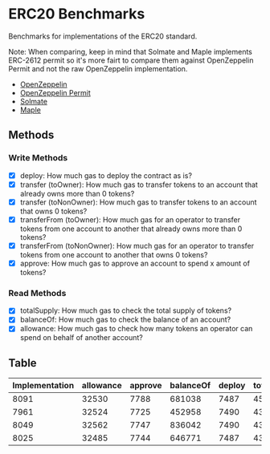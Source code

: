 # ERC20 Benchmarks

Benchmarks for implementations of the ERC20 standard.

Note: When comparing, keep in mind that Solmate and Maple implements ERC-2612 permit so it's more fairt to compare them against OpenZeppelin Permit and not the raw OpenZeppelin implementation.

- [OpenZeppelin](https://github.com/OpenZeppelin/openzeppelin-contracts)
- [OpenZeppelin Permit](https://github.com/OpenZeppelin/openzeppelin-contracts)
- [Solmate](https://github.com/rari-capital/solmate)
- [Maple](https://github.com/maple-labs/erc20)

## Methods

### Write Methods
- [x] deploy: How much gas to deploy the contract as is?
- [x] transfer (toOwner): How much gas to transfer tokens to an account that already owns more than 0 tokens?
- [x] transfer (toNonOwner): How much gas to transfer tokens to an account that owns 0 tokens?
- [x] transferFrom (toOwner): How much gas for an operator to transfer tokens from one account to another that already owns more than 0 tokens?
- [x] transferFrom (toNonOwner): How much gas for an operator to transfer tokens from one account to another that owns 0 tokens?
- [x] approve: How much gas to approve an account to spend x amount of tokens?

### Read Methods
- [x] totalSupply: How much gas to check the total supply of tokens?
- [x] balanceOf: How much gas to check the balance of an account?
- [x] allowance: How much gas to check how many tokens an operator can spend on behalf of another account?

## Table

| Implementation | allowance | approve | balanceOf | deploy | totalSupply | transferFromToNonOwner | transferFromToOwner | transferToNonOwner | transferToOwner |
| - | - | - | - | - | - | - | - | - | - |
| 8091 | 32530 | 7788 | 681038 | 7487 | 45055 | 27933 | 37864 | 20793 |
| 7961 | 32524 | 7725 | 452958 | 7490 | 43266 | 26144 | 37830 | 20759 |
| 8049 | 32562 | 7747 | 836042 | 7490 | 43266 | 26144 | 37896 | 20825 |
| 8025 | 32485 | 7744 | 646771 | 7487 | 43114 | 25992 | 37764 | 20693 |

